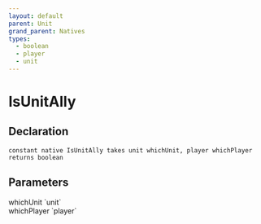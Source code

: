 ```yaml
---
layout: default
parent: Unit
grand_parent: Natives
types:
  - boolean
  - player
  - unit
---
```


# IsUnitAlly

## Declaration

```
constant native IsUnitAlly takes unit whichUnit, player whichPlayer returns boolean
```

## Parameters
<dl>
  <dt>whichUnit `unit`</dt>
  <dd></dd>

  <dt>whichPlayer `player`</dt>
  <dd></dd>
</dl>